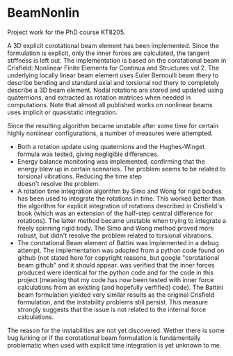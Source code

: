 # BeamNonlin
Project work for the PhD course KT8205.

A 3D explicit corotational beam element has been implemented. Since the formulation is explicit, only the inner forces are calculated, the tangent stiffness is left out. The implementation is based on the corotational beam in Crisfield: Nonlinear Finite Elements for Continua and Structures vol 2. The underlying locally linear beam element uses Euler Bernoulli beam thery to describe bending and standard axial and torsional rod thery to completely describe a 3D beam element. Nodal rotations are stored and updated using quaternions, and extracted as rotation matrices when needed in computations. Note that almost all published works on nonlinear beams uses implicit or quasistatic integration.

Since the resulting algorithm became unstable after some time for certain highly nonlinear configurations, a number of measures were attempted.
-   Both a rotation update using quaternions and the Hughes-Winget formula was tested, giving negligible differences.
-   Energy balance monitoring was implemented, confirming that the energy blew up in certain scenarios. The problem seems to be related to torsional vibrations. Reducing the time step     
    doesn't resolve the problem. 
-   A rotation time integration algorithm by Simo and Wong for rigid bodies has been used to integrate the rotations in time. This worked better than the algorithm for explicit integration 
    of rotations described in Crisfield's book (which was an extension of the half-step central difference for rotations). The latter method became unstable when trying to integrate a     
    freely spinning rigid body. The Simo and Wong method proved more robust, but didn't resolve the problem related to torsional vibrations.
-   The corotational Beam element of Battini was implemented in a debug attempt. The implementation was adopted from a python code found on github (not stated here for copyright reasons, 
    but google "corotational beam github" and it should appear. was verified that the inner forces produced were identical for the python code and for the code in this project (meaning that 
    my code has now been tested with inner force calculations from an existing (and hopefully verfified) code). The Battini beam formulation yielded very similar results as the original 
    Crisfield formulation, and the instability problems still persist. This measure strongly suggests that the issue is not related to the internal force calculations.

The reason for the instabilities are not yet discovered. Wether there is some bug lurking or if the corotational beam formulation is fundamentally problematic when used with explicit time integration is yet unknown to me.

